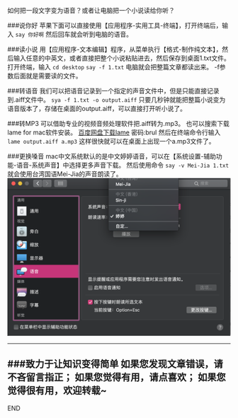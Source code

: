 如何把一段文字变为语音？或者让电脑把一个小说读给你听？

###说你好
苹果下面可以直接使用【应用程序-实用工具-终端】，打开终端后，输入
`say 你好啊`
然后回车就会听到电脑的语音。

###读小说
用【应用程序-文本编辑】程序，从菜单执行【格式-制作纯文本】，然后输入任意的中英文，或者直接把整个小说粘贴进去，然后保存到桌面1.txt文件。
打开终端，输入
`cd desktop`
`say -f 1.txt`
电脑就会把整篇文章都读出来。
-f参数后面就是需要读的文件。

###转语音
我们可以把语音记录到一个指定的声音文件中，但是只能直接记录到.aiff文件中。
`sya -f 1.txt -o output.aiff`
只要几秒钟就能把整篇小说变为语音版本了，存储在桌面的output.aiff，可以直接打开听小说了。

###转MP3
可以借助专业的视频音频处理软件把.aiff转为.mp3。
也可以搜索下载lame for mac软件安装。
[百度网盘下载lame](https://pan.baidu.com/s/1Pmpv4c3MW9FUD7rqp6svlg)  密码:brul
然后在终端命令行输入
`lame output.aiff a.mp3`
这样很快就可以在桌面上出现一个a.mp3文件了。

###更换嗓音
mac中文系统默认的是中文婷婷语音，可以在【系统设置-辅助功能-语音-系统声音】中选择更多声音下载。
然后使用命令
`say -v Mei-Jia 1.txt`
就会使用台湾国语Mei-Jia的声音朗读了。
![语音更换](imgs/4324074-a04d6bad3a229ee5.png?imageMogr2/auto-orient/strip%7CimageView2/2/w/1240)


---
###致力于让知识变得简单
如果您发现文章错误，请不吝留言指正；
如果您觉得有用，请点喜欢；
如果您觉得很有用，欢迎转载~
---
END